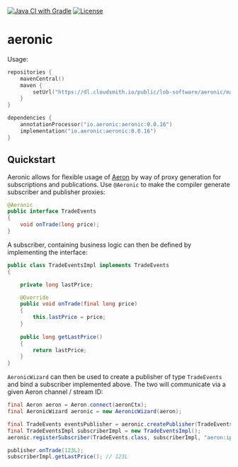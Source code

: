 [![Java CI with Gradle](https://github.com/eliquinox/aeronic/actions/workflows/gradle.yml/badge.svg)](https://github.com/eliquinox/aeronic/actions/workflows/gradle.yml)
[![License](https://img.shields.io/badge/License-Apache_2.0-blue.svg)](https://opensource.org/licenses/Apache-2.0)
# aeronic

Usage:

```kotlin
repositories {
    mavenCentral()
    maven {
        setUrl("https://dl.cloudsmith.io/public/lob-software/aeronic/maven/")
    }
}

dependencies {
    annotationProcessor("io.aeronic:aeronic:0.0.16")
    implementation("io.aeronic:aeronic:0.0.16")
}
```

## Quickstart

Aeronic allows for flexible usage of [Aeron](https://github.com/real-logic/simple-binary-encoding) by way of proxy generation for 
subscriptions and publications. Use `@Aeronic` to make the compiler generate subscriber and publisher proxies:

```java
@Aeronic
public interface TradeEvents
{
    void onTrade(long price);
}
```

A subscriber, containing business logic can then be defined by implementing the interface:

```java
public class TradeEventsImpl implements TradeEvents
{

    private long lastPrice;

    @Override
    public void onTrade(final long price)
    {
        this.lastPrice = price;
    }
    
    public long getLastPrice()
    {
        return lastPrice;
    }
}
```

`AeronicWizard` can then be used to create a publisher of type `TradeEvents` and bind a subscriber implemented above. 
The two will communicate via a given Aeron channel / stream ID:

```java
final Aeron aeron = Aeron.connect(aeronCtx);
final AeronicWizard aeronic = new AeronicWizard(aeron);

final TradeEvents eventsPublisher = aeronic.createPublisher(TradeEvents.class, "aeron:ipc", 10);
final TradeEventsImpl subscriberImpl = new TradeEventsImpl();
aeronic.registerSubscriber(TradeEvents.class, subscriberImpl, "aeron:ipc", 10);

publisher.onTrade(123L);
subscriberImpl.getLastPrice(); // 123L
```

